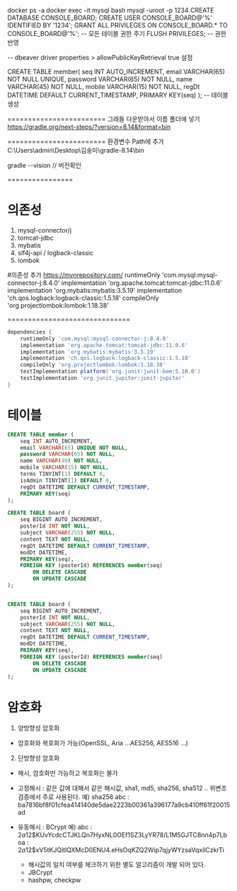 docker ps -a
docker exec -it mysql bash
mysql -uroot -p
1234
CREATE DATABASE CONSOLE_BOARD;
CREATE USER CONSOLE_BOARD@'%' IDENTIFIED BY '1234';
GRANT ALL PRIVILEGES ON CONSOLE_BOARD.* TO CONSOLE_BOARD@'%';  -- 모든 테이블 권한 주기
FLUSH PRIVILEGES;  -- 권한반영

-- dbeaver
driver properties > allowPublicKeyRetrieval true 설정

CREATE TABLE member(
seq INT AUTO_INCREMENT,
email VARCHAR(65) NOT NULL UNIQUE,
password VARCHAR(65) NOT NULL,
name VARCHAR(45) NOT NULL,
mobile VARCHAR(15) NOT NULL,
regDt DATETIME DEFAULT CURRENT_TIMESTAMP,
PRIMARY KEY(seq)
);  -- 테이블 생성


========================
그래들 다운받아서 이름 폴더에 넣기
https://gradle.org/next-steps/?version=8.14&format=bin

========================
환경변수 Path에 추가
C:\Users\admin\Desktop\김송미\gradle-8.14\bin

gradle --vision   // 버전확인

================
# 의존성
1. mysql-connector/j
2. tomcat-jdbc
3. mybatis
4. slf4j-api / logback-classic
5. lombok

#의존성 추가 https://mvnrepository.com/
runtimeOnly 'com.mysql:mysql-connector-j:8.4.0'
implementation 'org.apache.tomcat:tomcat-jdbc:11.0.6'
implementation 'org.mybatis:mybatis:3.5.19'
implementation 'ch.qos.logback:logback-classic:1.5.18'
compileOnly 'org.projectlombok:lombok:1.18.38'


==============================

```groovy
dependencies {
    runtimeOnly 'com.mysql:mysql-connector-j:8.4.0'
    implementation 'org.apache.tomcat:tomcat-jdbc:11.0.6'
    implementation 'org.mybatis:mybatis:3.5.19'
    implementation 'ch.qos.logback:logback-classic:1.5.18'
    compileOnly 'org.projectlombok:lombok:1.18.38'
    testImplementation platform('org.junit:junit-bom:5.10.0')
    testImplementation 'org.junit.jupiter:junit-jupiter'
}
```

# 테이블

```sql
CREATE TABLE member (
	seq INT AUTO_INCREMENT,
	email VARCHAR(65) UNIQUE NOT NULL,
	password VARCHAR(65) NOT NULL,
	name VARCHAR(40) NOT NULL,
	mobile VARCHAR(15) NOT NULL,
	terms TINYINT(1) DEFAULT 0,
	isAdmin TINYINT(1) DEFAULT 0,
	regDt DATETIME DEFAULT CURRENT_TIMESTAMP,
	PRIMARY KEY(seq)
);

CREATE TABLE board (
    seq BIGINT AUTO_INCREMENT,
    posterId INT NOT NULL,
    subject VARCHAR(255) NOT NULL,
    content TEXT NOT NULL,
    regDt DATETIME DEFAULT CURRENT_TIMESTAMP,
    modDt DATETIME, 
    PRIMARY KEY(seq),
    FOREIGN KEY (posterId) REFERENCES member(seq)
        ON DELETE CASCADE
        ON UPDATE CASCADE
);


CREATE TABLE board (
    seq BIGINT AUTO_INCREMENT,
    posterId INT NOT NULL,
    subject VARCHAR(255) NOT NULL,
    content TEXT NOT NULL,
    regDt DATETIME DEFAULT CURRENT_TIMESTAMP,
    modDt DATETIME, 
    PRIMARY KEY(seq),
    FOREIGN KEY (posterId) REFERENCES member(seq)
        ON DELETE CASCADE
        ON UPDATE CASCADE
);  
```

# 암호화
1. 양방향성 암호화
- 암호화와 복호화가 가능(OpenSSL, Aria ...AES256, AES516 ...)

2. 단방향성 암호화
- 해시, 암호화만 가능하고 복호화는 불가
- 고정해시 : 같은 값에 대해서 같은 해시값, sha1, md5, sha256, sha512 ..
  위변조 검증에서 주로 사용된다.
  예) sha256
  abc : ba7816bf8f01cfea414140de5dae2223b00361a396177a9cb410ff61f20015ad

- 유동해시 : BCrypt
  예) abc : $2a$12$KUvYcdcCTJKLQn7HyxNL0OEf1SZ3LyYR78/L1M5GJTC8nn4p7Lboa
  : $2a$12$xV5tKJQitlQXMcD0ENU4.eHsOqKZQ2Wip7qjyWYzsaVqxilCzkrTi
  - 해시값의 일치 여부를 체크하기 위한 별도 알고리즘이 개발 되어 있다.
  - JBCrypt
  - hashpw, checkpw  